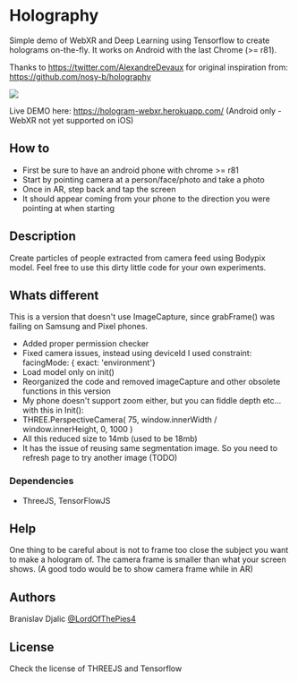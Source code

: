 # Holography

Simple demo of WebXR and Deep Learning using Tensorflow to create holograms on-the-fly. 
It works on Android with the last Chrome (>= r81).

Thanks to https://twitter.com/AlexandreDevaux for original inspiration from: https://github.com/nosy-b/holography

[![](http://img.youtube.com/vi/VkoQecLPkS4/0.jpg)](http://www.youtube.com/watch?v=VkoQecLPkS4 "Demo video on YT")

Live DEMO here: https://hologram-webxr.herokuapp.com/ (Android only - WebXR not yet supported on iOS)

## How to

- First be sure to have an android phone with chrome >= r81
- Start by pointing camera at a person/face/photo and take a photo
- Once in AR, step back and tap the screen
- It should appear coming from your phone to the direction you were pointing at when starting

## Description

Create particles of people extracted from camera feed using Bodypix model.
Feel free to use this dirty little code for your own experiments.

## Whats different

This is a version that doesn't use ImageCapture, since grabFrame() was failing on Samsung and Pixel phones.

- Added proper permission checker
- Fixed camera issues, instead using deviceId I used constraint: facingMode: { exact: 'environment'}
- Load model only on init()
- Reorganized the code and removed imageCapture and other obsolete functions in this version
- My phone doesn't support zoom either, but you can fiddle depth etc... with this in Init():
- THREE.PerspectiveCamera( 75, window.innerWidth / window.innerHeight, 0, 1000 )
- All this reduced size to 14mb (used to be 18mb)
- It has the issue of reusing same segmentation image. So you need to refresh page to try another image (TODO)

### Dependencies

* ThreeJS, TensorFlowJS

## Help

One thing to be careful about is not to frame too close the subject you want to make a hologram of. The camera frame is smaller than what your screen shows. (A good todo would be to show camera frame while in AR)

## Authors
Branislav Djalic
[@LordOfThePies4](https://twitter.com/LordOfThePies4)

## License

Check the license of THREEJS and Tensorflow

